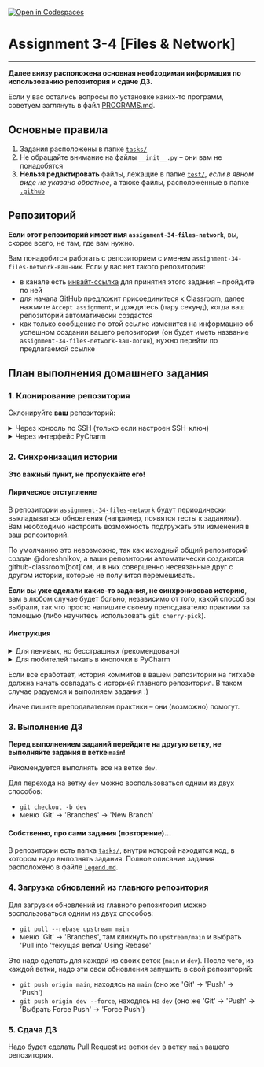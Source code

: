 [![Open in Codespaces](https://classroom.github.com/assets/launch-codespace-f4981d0f882b2a3f0472912d15f9806d57e124e0fc890972558857b51b24a6f9.svg)](https://classroom.github.com/open-in-codespaces?assignment_repo_id=9732618)
# Assignment 3-4 [Files & Network]

---

**Далее внизу расположена основная необходимая информация по использованию репозитория и сдаче ДЗ.**

Если у вас остались вопросы по установке каких-то программ, советуем заглянуть в файл [PROGRAMS.md](PROGRAMS.md).

## Основные правила

1. Задания расположены в папке [`tasks/`](tasks)
2. Не обращайте внимание на файлы `__init__.py` &ndash; они вам не понадобятся
3. **Нельзя редактировать** файлы, лежащие в папке [`test/`](test),
   *если в явном виде не указано обратное*, а также файлы, расположенные в папке [`.github`](.github)

## Репозиторий

**Если этот репозиторий имеет имя `assignment-34-files-network`**, вы, скорее всего, не там, где вам нужно.

Вам понадобится работать с репозиторием с именем `assignment-34-files-network-ваш-ник`. Если у вас нет такого репозитория:

* в канале есть [инвайт-ссылка](https://classroom.github.com/a/vQqPhFE6) для принятия этого задания &ndash; пройдите
  по ней
* для начала GitHub предложит присоединиться к Classroom, далее нажмите `Accept assignment`, и дождитесь (пару секунд),
  когда ваш репозиторий автоматически создастся
* как только сообщение по этой ссылке изменится на информацию об успешном создании вашего репозитория (он будет иметь
  название `assignment-34-files-network-ваш-логин`), нужно перейти по предлагаемой ссылке

## План выполнения домашнего задания

### 1. Клонирование репозитория

Склонируйте **ваш** репозиторий:

<details>
<summary>Через консоль по SSH (только если настроен SSH-ключ)</summary>

1. Откройте консоль/терминал
2. Перейдите в папку, в которую хотите склонировать репозиторий, командой `cd`
3. Запустите команду

```shell
git clone git@github.com:ITMO-PhysTech-2022/assignment-02-functions-data-ваш-ник
```

4. В текущей директории должна появиться папка `assignment-01-basics-ваш-ник`
5. Откройте эту папку как проект в PyCharm

</details>

<details>
<summary>Через интерфейс PyCharm</summary>

1. Откройте PyCharm
2. Выберите меню 'Git' &rightarrow; 'Clone' или 'VCS' &rightarrow; 'Get from Version Control'
3. Вставьте ссылку `https://github.com/ITMO-PhysTech-2022/assignment-02-functions-data-basics-ваш-ник.git`
    * ссылку можно скопировать на странице репозитория на GitHub
4. Нажмите Clone, Trust project (если понадобится), Open

</details>

### 2. Синхронизация истории

**Это важный пункт, не пропускайте его!**

#### Лирическое отступление

В репозитории [`assignment-34-files-network`](https://github.com/ITMO-PhysTech-2022/assignment-34-files-network) будут
периодически выкладываться обновления (например, появятся тесты к заданиям). Вам необходимо настроить возможность
подгружать эти изменения в ваш репозиторий.

По умолчанию это невозможно, так как исходный общий репозиторий создан @doreshnikov, а ваши репозитории автоматически
создаются github-classroom[bot]'ом, и в них совершенно несвязанные друг с другом истории, которые не получится
перемешивать.

**Eсли вы уже сделали какие-то задания, не синхронизовав историю**, вам в любом случае будет больно, независимо
от того, какой способ вы выбрали, так что просто напишите своему преподавателю практики за помощью (либо научитесь
использовать `git cherry-pick`).

#### Инструкция

<details>
<summary>Для ленивых, но бесстрашных (рекомендовано)</summary>

Вы можете воспользоваться скриптом, который все сделает за вас.

**Предупреждение**:

* скрипт еще не тестировался во всех возможных сценариях
* вся ваша ветка `main` потеряется (хотя в теории данные можно будет восстановить, если вы не удалите
  с концами папку с проектом)
* все ваши незакоммиченные изменения тоже потеряются, но их уже будет не восстановить, если только PyCharm
  не запомнил их в историю файлов
* если у вас нет SSH-ключа, вам придется проделать некоторые действия руками, но основную работу скрипт сделает для вас

Для запуска скрипта:

1. Откройте Git Bash (найдите приложение поиском Windows) или Bash (если у вас Unix-подобная система)
2. Перейдите в папку текущего проекта с помощью команды `cd`. Если вы используете Windows и стандартную папку для
   проектов,
   команда будет выглядеть примерно так:

```shell
cd /c/Users/.../PycharmProjects/.../assignment-02-functions-data-ваш-ник
```

3. Запустите скрипт и следуйте инструкциям

```shell
./sync-history.sh
```

При возникновении любых проблем и ошибок пишите в телеграм [@doreshnikov](https://t.me/doreshnikov).

При невозникновении любых ошибок радуйтесь жизни и тому, что эта сомнительная штука работает... -_-
</details>

<details>
<summary>Для любителей тыкать в кнопочки в PyCharm</summary>

1. В открытом в PyCharm проекте выбираем меню 'Git' &rightarrow; 'Manage Remotes'
2. В появившемся окне нужно кликнуть на `+`, чтобы добавить удаленный (в смысле не локальный) репозиторий,
   в поле `Name:` написать `upstream`, а в `URL:` вставить ссылку на главный репозиторий (в нашем
   случае `https://github.com/ITMO-PhysTech-2022/assignment-34-files-network.git`)
3. После того, как кликнете 'OK', должна быть такая ситуация:

![Git Remotes](https://i.ibb.co/QpK87XQ/2022-09-28-11-37-14.png)

4. Подгружаем все изменения с помощью 'Git' &rightarrow; 'Fetch'
5. Далее выбираем **на нижней панели** Git наш созданный `upstream`, там ветку `main`
6. Кликаем на последний commit сбоку правой
   кнопкой мыши и выбираем 'Reset Current Branch to Here...'
   * в появившемся окне поставить галочку напротив 'Hard' (не 'Soft' и не 'Mixed')

![Reset upstream](https://i.ibb.co/QCWhWf0/2022-09-28-11-43-34.png)

6. Пушим все благодаря всё той же вкладке 'Git' сверху на панели: 'Git' &rightarrow; 'Push'
    * в появившемся окне вместо 'Push' в выпадающем меню выбираем 'Force Push'

</details>

Если все сработает, история коммитов в вашем репозитории на гитхабе должна начать совпадать с историей главного
репозитория.
В таком случае радуемся и выполняем задания :)

Иначе пишите преподавателям практики &ndash; они (возможно) помогут.

### 3. Выполнение ДЗ

**Перед выполнением заданий перейдите на другую ветку, не выполняйте задания в ветке `main`!**

Рекомендуется выполнять все на ветке `dev`.

Для перехода на ветку `dev` можно воспользоваться одним из двух способов:

* `git checkout -b dev`
* меню 'Git' &rightarrow; 'Branches' &rightarrow; 'New Branch'

#### Собственно, про сами задания (повторение)...

В репозитории есть папка [`tasks/`](tasks), внутри которой находится код, в котором надо выполнять задания. 
Полное описание задания расположено в файле [`legend.md`](tasks/legend.md).

### 4. Загрузка обновлений из главного репозитория

Для загрузки обновлений из главного репозитория можно воспользоваться одним из двух способов:

* `git pull --rebase upstream main`
* меню 'Git' &rightarrow; 'Branches', там кликнуть по `upstream/main` и выбрать 'Pull into \'текущая ветка\' Using
  Rebase'

Это надо сделать для каждой из своих веток (`main` и `dev`). После чего, из каждой ветки, надо эти свои обновления 
запушить в свой репозиторий:

* `git push origin main`, находясь на `main` (оно же 'Git' &rightarrow; 'Push' &rightarrow; 'Push')
* `git push origin dev --force`, находясь на `dev` (оно же 'Git' &rightarrow; 'Push' &rightarrow; 'Выбрать Force Push' 
   &rightarrow; 'Force Push')

### 5. Сдача ДЗ

Надо будет сделать Pull Request из ветки `dev` в ветку `main` вашего репозитория.